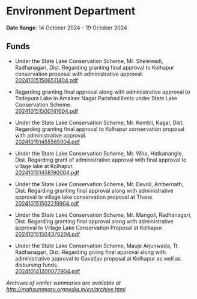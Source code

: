 # Environment Department

**Date Range**: 14 October 2024 - 19 October 2024


## Funds
- Under the State Lake Conservation Scheme, Mr. Shelewadi, Radhanagari, Dist. Regarding granting final approval to Kolhapur conservation proposal with administrative approval.\
  [202410151506511404.pdf](https://gr.maharashtra.gov.in/Site/Upload/Government%20Resolutions/English/202410151506511404.pdf)

- Regarding granting final approval along with administrative approval to Tadepura Lake in Amalner Nagar Parishad limits under State Lake Conservation Scheme.\
  [202410151500141604.pdf](https://gr.maharashtra.gov.in/Site/Upload/Government%20Resolutions/English/202410151500141604.pdf)

- Under the State Lake Conservation Scheme, Mr. Kembli, Kagal, Dist. Regarding granting final approval to Kolhapur conservation proposal with administrative approval.\
  [202410151455565904.pdf](https://gr.maharashtra.gov.in/Site/Upload/Government%20Resolutions/English/202410151455565904.pdf)

- Under the State Lake Conservation Scheme, Mr. Who, Hatkanangle, Dist. Regarding grant of administrative approval with final approval to village lake at Kolhapur.\
  [202410151458190004.pdf](https://gr.maharashtra.gov.in/Site/Upload/Government%20Resolutions/English/202410151458190004.pdf)

- Under the State Lake Conservation Scheme, Mr. Devoli, Ambernath, Dist. Regarding granting final approval along with administrative approval to village lake conservation proposal at Thane\
  [202410151502219904.pdf](https://gr.maharashtra.gov.in/Site/Upload/Government%20Resolutions/English/202410151502219904.pdf)

- Under the State Lake Conservation Scheme, Mr. Mangoli, Radhanagari, Dist. Regarding granting final approval along with administrative approval to Village Lake Conservation Proposal at Kolhapur.\
  [202410151504370204.pdf](https://gr.maharashtra.gov.in/Site/Upload/Government%20Resolutions/English/202410151504370204.pdf)

- Under the State Lake Conservation Scheme, Mauje Arjunwada, Tt. Radhanagari, Dist. Regarding giving final approval along with administrative approval to Gavatlav proposal at Kolhapur as well as disbursing funds.\
  [202410141200077904.pdf](https://gr.maharashtra.gov.in/Site/Upload/Government%20Resolutions/English/202410141200077904.pdf)


*Archives of earlier summaries are available at http://mahsummary.orgpedia.in/en/archive.html*